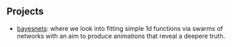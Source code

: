 ## Projects

- [bayesnets](https://martinisandresearch.github.io/bayesnets/intro.html): where we look into fitting simple 1d functions via swarms of networks with an aim to produce animations that reveal a deepere truth.

